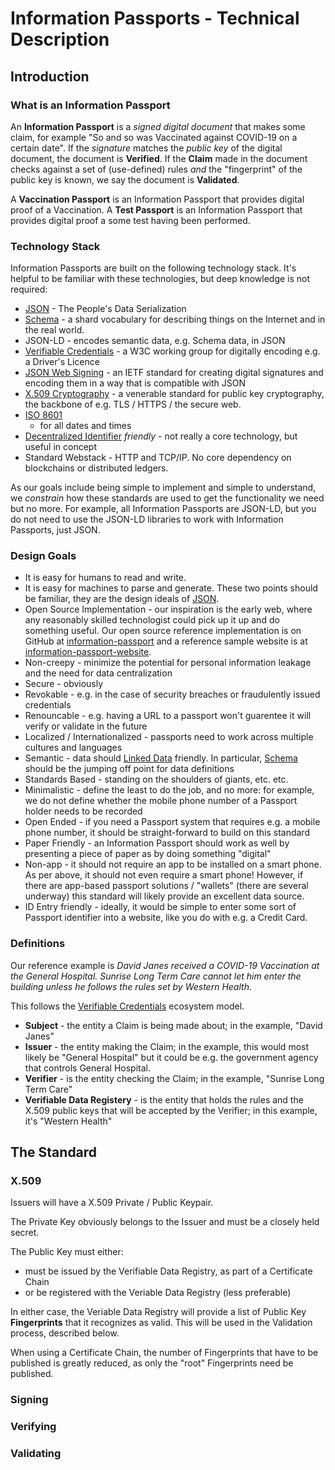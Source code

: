 # Information Passports - Technical Description

## Introduction

### What is an Information Passport

An **Information Passport** is a _signed digital document_ that makes some claim,
for example "So and so was Vaccinated against COVID-19 on a certain date".
If the _signature_ matches the _public key_ of the digital document, the
document is **Verified**.
If the **Claim** made in the document checks against a set of (use-defined) rules
_and_ the "fingerprint" of the public key is known, we say the document is
**Validated**.

A **Vaccination Passport** is an Information Passport that 
provides digital proof of a Vaccination.
A **Test Passport** is an Information Passport that provides
digital proof a some test having been performed.

### Technology Stack

Information Passports are built on the following technology stack.
It's helpful to be familiar with these technologies, but deep 
knowledge is not required:

* [JSON](https://www.json.org/json-en.html) -
  The People's Data Serialization
* [Schema](https://schema.org/) - 
  a shard vocabulary for describing things on the Internet and in the real world.
* JSON-LD - encodes semantic data, e.g. Schema data, in JSON
* [Verifiable Credentials](https://www.w3.org/TR/vc-data-model/) - 
  a W3C working group for digitally encoding e.g. a Driver's Licence
* [JSON Web Signing](https://tools.ietf.org/html/rfc7515) - 
  an IETF standard for creating digital signatures and encoding them
  in a way that is compatible with JSON
* [X.509 Cryptography](https://en.wikipedia.org/wiki/X.509) - 
  a venerable standard for public key cryptography, the backbone
  of e.g. TLS / HTTPS / the secure web.
* [ISO 8601](https://en.wikipedia.org/wiki/ISO_8601)
  - for all dates and times
* [Decentralized Identifier](https://www.w3.org/TR/did-core/) _friendly_ - 
  not really a core technology, but useful in concept
* Standard Webstack - HTTP and TCP/IP. No core dependency on 
  blockchains or distributed ledgers.

As our goals include being simple to implement and simple to understand, 
we _constrain_ how these standards are used to get the functionality 
we need but no more. 
For example, all Information Passports are JSON-LD, but you do not need
to use the JSON-LD libraries to work with Information Passports, just JSON.

### Design Goals

* It is easy for humans to read and write. 
* It is easy for machines to parse and generate. These two points should be familiar, 
  they are the design ideals of [JSON](https://www.json.org/json-en.html).
* Open Source Implementation - our inspiration is the early web, where any reasonably
  skilled technologist could pick up it up and do something useful.
  Our open source reference implementation is on GitHub
  at [information-passport](https://github.com/Consensas/information-passport)
  and a reference sample website is at 
  [information-passport-website](https://github.com/Consensas/information-passport-website).
* Non-creepy - minimize the potential for personal information leakage and 
  the need for data centralization
* Secure - obviously
* Revokable - e.g. in the case of security breaches or fraudulently issued credentials
* Renouncable - e.g. having a URL to a passport won't guarentee it will
  verify or validate in the future
* Localized / Internationalized - passports need to work across multiple
  cultures and languages
* Semantic - data should [Linked Data](https://en.wikipedia.org/wiki/Linked_data) 
  friendly. In particular, [Schema](https://schema.org) should
  be the jumping off point for data definitions
* Standards Based - standing on the shoulders of giants, etc. etc. 
* Minimalistic - define the least to do the job, and no more: for example,
  we do not define whether the mobile phone number of a Passport holder needs
  to be recorded
* Open Ended - if you need a Passport system that requires e.g. a mobile phone number,
  it should be straight-forward to build on this standard
* Paper Friendly - an Information Passport should work as well by presenting
  a piece of paper as by doing something "digital"
* Non-app - it should not require an app to be installed on a smart phone. 
  As per above, it should not even require a smart phone! 
  However, if there are app-based passport solutions / "wallets"
  (there are several underway) this standard will likely provide an excellent
  data source.
* ID Entry friendly - ideally, it would be simple to enter some sort of Passport identifier 
  into a website, like you do with e.g. a Credit Card.

### Definitions

Our reference example is 
_David Janes received a COVID-19 Vaccination at the General Hospital. 
Sunrise Long Term Care cannot let him enter the building 
unless he follows the rules set by Western Health_.

This follows the [Verifiable Credentials](https://www.w3.org/TR/vc-data-model/#ecosystem-overview) ecosystem model.

* **Subject** - 
  the entity a Claim is being made about; in the example, "David Janes"
* **Issuer** - 
  the entity making the Claim; in the example, this would most likely be "General Hospital"
  but it could be e.g. the government agency that controls General Hospital.
* **Verifier** - 
  is the entity checking the Claim; in the example, "Sunrise Long Term Care"
* **Verifiable Data Registery** -
  is the entity that holds the rules and the X.509 public keys that will be
  accepted by the Verifier; in this example, it's "Western Health"

## The Standard

### X.509

Issuers will have a X.509 Private / Public Keypair.

The Private Key obviously belongs to the Issuer and must be 
a closely held secret. 

The Public Key must either:

* must be issued by the Verifiable Data Registry, as part of a Certificate Chain
* or be registered with the Veriable Data Registry (less preferable)

In either case, the Veriable Data Registry will provide a list of 
Public Key **Fingerprints** that it recognizes as valid. 
This will be used in the Validation process, described below.

When using a Certificate Chain, the number of Fingerprints that have to be published
is greatly reduced, as only the "root" Fingerprints need be published.

### Signing
### Verifying
### Validating
